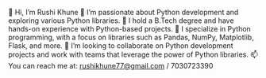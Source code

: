 👋 Hi, I’m Rushi Khune
👀 I’m passionate about Python development and exploring various Python libraries.
🌱 I hold a B.Tech degree and have hands-on experience with Python-based projects.
💼 I specialize in Python programming, with a focus on libraries such as Pandas, NumPy, Matplotlib, Flask, and more.
💞️ I’m looking to collaborate on Python development projects and work with teams that leverage the power of Python libraries.
📫 You can reach me at: rushikhune77@gmail.com / 7030723390



<!---
Rushikhune7/Rushikhune7 is a ✨ special ✨ repository because its `README.md` (this file) appears on your GitHub profile.
You can click the Preview link to take a look at your changes.
--->
